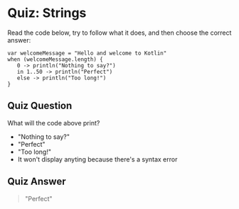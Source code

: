 # Quiz: Strings
Read the code below, try to follow what it does, and then choose the correct answer:
```
var welcomeMessage = "Hello and welcome to Kotlin"
when (welcomeMessage.length) {
   0 -> println("Nothing to say?")
   in 1..50 -> println("Perfect")
   else -> println("Too long!")
}
```

## Quiz Question
What will the code above print?
* "Nothing to say?"
* "Perfect"
* "Too long!"
* It won't display anyting because there's a syntax error

## Quiz Answer
> "Perfect"